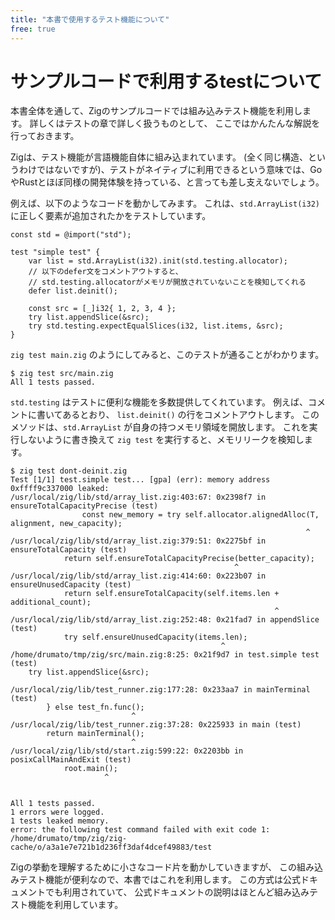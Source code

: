 ```yaml
---
title: "本書で使用するテスト機能について"
free: true
---
```


# サンプルコードで利用するtestについて

本書全体を通して、Zigのサンプルコードでは組み込みテスト機能を利用します。
詳しくはテストの章で詳しく扱うものとして、
ここではかんたんな解説を行っておきます。

Zigは、テスト機能が言語機能自体に組み込まれています。
(全く同じ構造、というわけではないですが)、テストがネイティブに利用できるという意味では、GoやRustとほぼ同様の開発体験を持っている、と言っても差し支えないでしょう。

例えば、以下のようなコードを動かしてみます。
これは、`std.ArrayList(i32)` に正しく要素が追加されたかをテストしています。

```zig
const std = @import("std");

test "simple test" {
    var list = std.ArrayList(i32).init(std.testing.allocator);
    // 以下のdefer文をコメントアウトすると、
    // std.testing.allocatorがメモリが開放されていないことを検知してくれる
    defer list.deinit(); 

    const src = [_]i32{ 1, 2, 3, 4 };
    try list.appendSlice(&src);
    try std.testing.expectEqualSlices(i32, list.items, &src);
}
```

`zig test main.zig` のようにしてみると、このテストが通ることがわかります。

```shell
$ zig test src/main.zig
All 1 tests passed.
```

`std.testing` はテストに便利な機能を多数提供してくれています。
例えば、コメントに書いてあるとおり、 `list.deinit()` の行をコメントアウトします。
このメソッドは、`std.ArrayList` が自身の持つメモリ領域を開放します。
これを実行しないように書き換えて `zig test` を実行すると、メモリリークを検知します。

```shell
$ zig test dont-deinit.zig
Test [1/1] test.simple test... [gpa] (err): memory address 0xffff9c337000 leaked:
/usr/local/zig/lib/std/array_list.zig:403:67: 0x2398f7 in ensureTotalCapacityPrecise (test)
                const new_memory = try self.allocator.alignedAlloc(T, alignment, new_capacity);
                                                                  ^
/usr/local/zig/lib/std/array_list.zig:379:51: 0x2275bf in ensureTotalCapacity (test)
            return self.ensureTotalCapacityPrecise(better_capacity);
                                                  ^
/usr/local/zig/lib/std/array_list.zig:414:60: 0x223b07 in ensureUnusedCapacity (test)
            return self.ensureTotalCapacity(self.items.len + additional_count);
                                                           ^
/usr/local/zig/lib/std/array_list.zig:252:48: 0x21fad7 in appendSlice (test)
            try self.ensureUnusedCapacity(items.len);
                                               ^
/home/drumato/tmp/zig/src/main.zig:8:25: 0x21f9d7 in test.simple test (test)
    try list.appendSlice(&src);
                        ^
/usr/local/zig/lib/test_runner.zig:177:28: 0x233aa7 in mainTerminal (test)
        } else test_fn.func();
                           ^
/usr/local/zig/lib/test_runner.zig:37:28: 0x225933 in main (test)
        return mainTerminal();
                           ^
/usr/local/zig/lib/std/start.zig:599:22: 0x2203bb in posixCallMainAndExit (test)
            root.main();
                     ^


All 1 tests passed.
1 errors were logged.
1 tests leaked memory.
error: the following test command failed with exit code 1:
/home/drumato/tmp/zig/zig-cache/o/a3a1e7e721b1d236ff3daf4dcef49883/test
```

Zigの挙動を理解するために小さなコード片を動かしていきますが、
この組み込みテスト機能が便利なので、本書ではこれを利用します。
この方式は公式ドキュメントでも利用されていて、
公式ドキュメントの説明はほとんど組み込みテスト機能を利用しています。

